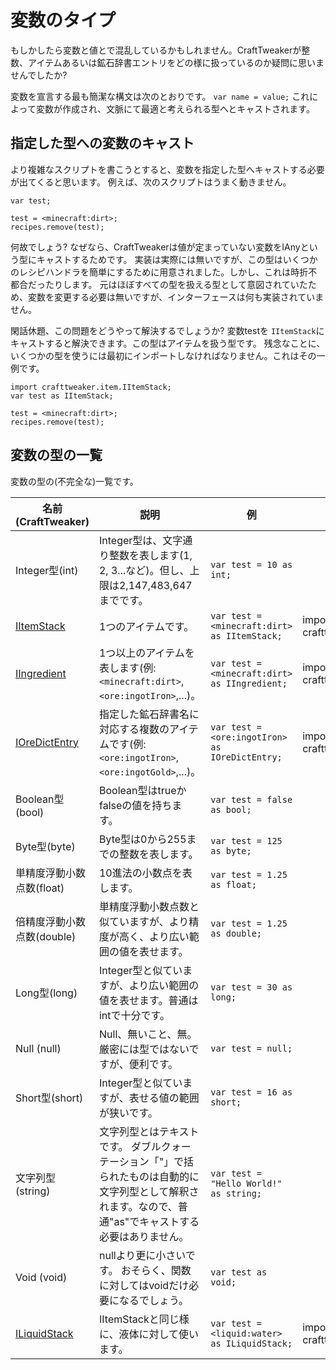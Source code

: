 # 変数のタイプ

もしかしたら変数と値とで混乱しているかもしれません。CraftTweakerが整数、アイテムあるいは鉱石辞書エントリをどの様に扱っているのか疑問に思いませんでしたか?

変数を宣言する最も簡潔な構文は次のとおりです。 ```var name = value;``` これによって変数が作成され、文脈にて最適と考えられる型へとキャストされます。

## 指定した型への変数のキャスト

より複雑なスクリプトを書こうとすると、変数を指定した型へキャストする必要が出てくると思います。 例えば、次のスクリプトはうまく動きません。

    var test;
    
    test = <minecraft:dirt>;
    recipes.remove(test);
    

何故でしょう? なぜなら、CraftTweakerは値が定まっていない変数をIAnyという型にキャストするためです。 実装は実際には無いですが、この型はいくつかのレシピハンドラを簡単にするために用意されました。しかし、これは時折不都合だったりします。 元はほぼすべての型を扱える型として意図されていたため、変数を変更する必要は無いですが、インターフェースは何も実装されていません。

閑話休題、この問題をどうやって解決するでしょうか? 変数testを ```IItemStack```にキャストすると解決できます。この型はアイテムを扱う型です。 残念なことに、いくつかの型を使うには最初にインポートしなければなりません。これはその一例です。

    import crafttweaker.item.IItemStack;
    var test as IItemStack;
    
    test = <minecraft:dirt>;
    recipes.remove(test);
    

## 変数の型の一覧

変数の型の(不完全な)一覧です。

| 名前(CraftTweaker)                                    | 説明                                                                                | 例                                                    | Import                                    |
| --------------------------------------------------- | --------------------------------------------------------------------------------- | ---------------------------------------------------- | ----------------------------------------- |
| Integer型(int)                                       | Integer型は、文字通り整数を表します(1, 2, 3...など)。但し、上限は2,147,483,647までです。                      | `var test = 10 as int;`                              |                                           |
| [IItemStack](/Vanilla/Items/IItemStack/)            | 1つのアイテムです。                                                                        | `var test = <minecraft:dirt> as IItemStack;`   | import crafttweaker.item.IItemStack;      |
| [IIngredient](/Vanilla/Variable_Types/IIngredient/) | 1つ以上のアイテムを表します(例: `<minecraft:dirt>`, `<ore:ingotIron>`,...)。         | `var test = <minecraft:dirt> as IIngredient;`  | import crafttweaker.item.IIngredient;     |
| [IOreDictEntry](/Vanilla/OreDict/IOreDictEntry/)    | 指定した鉱石辞書名に対応する複数のアイテムです(例: `<ore:ingotIron>`, `<ore:ingotGold>`,...)。 | `var test = <ore:ingotIron> as IOreDictEntry;` | import crafttweaker.oredict.IOreDictEntry |
| Boolean型(bool)                                      | Boolean型はtrueかfalseの値を持ちます。                                                       | `var test = false as bool;`                          |                                           |
| Byte型(byte)                                         | Byte型は0から255までの整数を表します。                                                           | `var test = 125 as byte;`                            |                                           |
| 単精度浮動小数点数(float)                                    | 10進法の小数点を表します。                                                                    | `var test = 1.25 as float;`                          |                                           |
| 倍精度浮動小数点数(double)                                   | 単精度浮動小数点数と似ていますが、より精度が高く、より広い範囲の値を表せます。                                           | `var test = 1.25 as double;`                         |                                           |
| Long型(long)                                         | Integer型と似ていますが、より広い範囲の値を表せます。普通はintで十分です。                                        | `var test = 30 as long;`                             |                                           |
| Null (null)                                         | Null、無いこと、無。 厳密には型ではないですが、便利です。                                                   | `var test = null;`                                   |                                           |
| Short型(short)                                       | Integer型と似ていますが、表せる値の範囲が狭いです。                                                     | `var test = 16 as short;`                            |                                           |
| 文字列型(string)                                        | 文字列型とはテキストです。 ダブルクォーテーション「"」で括られたものは自動的に文字列型として解釈されます。なので、普通"as"でキャストする必要はありません。  | `var test = "Hello World!" as string;`               |                                           |
| Void (void)                                         | nullより更に小さいです。 おそらく、関数に対してはvoidだけ必要になるでしょう。                                       | `var test as void;`                                  |                                           |
| [ILiquidStack](/Vanilla/Liquids/ILiquidStack/)      | IItemStackと同じ様に、液体に対して使います。                                                       | `var test = <liquid:water> as ILiquidStack;`   | import crafttweaker.liquid.ILiquidStack;  |
